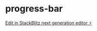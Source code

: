# progress-bar

[Edit in StackBlitz next generation editor ⚡️](https://stackblitz.com/~/github.com/vikaschandra38/progress-bar)